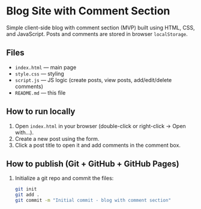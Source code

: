 # Blog Site with Comment Section

Simple client-side blog with comment section (MVP) built using HTML, CSS, and JavaScript.
Posts and comments are stored in browser `localStorage`.

## Files
- `index.html` — main page
- `style.css` — styling
- `script.js` — JS logic (create posts, view posts, add/edit/delete comments)
- `README.md` — this file

## How to run locally
1. Open `index.html` in your browser (double-click or right-click → Open with...).
2. Create a new post using the form.
3. Click a post title to open it and add comments in the comment box.

## How to publish (Git + GitHub + GitHub Pages)
1. Initialize a git repo and commit the files:
   ```bash
   git init
   git add .
   git commit -m "Initial commit - blog with comment section"
